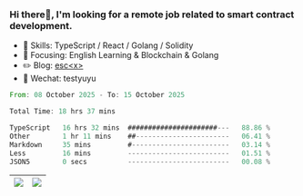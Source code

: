 ### Hi there👋, I'm looking for a remote job related to smart contract development.


- 🔨 Skills: TypeScript / React / Golang / Solidity
- 🎯 Focusing: English Learning & Blockchain & Golang
- ✏️ Blog: [esc\<x\>](https://escx.github.io)
- 💬 Wechat: testyuyu


<!--START_SECTION:waka-->

```rust
From: 08 October 2025 - To: 15 October 2025

Total Time: 18 hrs 37 mins

TypeScript   16 hrs 32 mins  ######################---   88.86 %
Other        1 hr 11 mins    ##-----------------------   06.41 %
Markdown     35 mins         #------------------------   03.14 %
Less         16 mins         -------------------------   01.51 %
JSON5        0 secs          -------------------------   00.08 %
```

<!--END_SECTION:waka-->


| <img align="center" src="https://github-readme-stats.vercel.app/api/?username=escX&show_icons=true&theme=buefy&hide_border=true&card_width=500" /> | <img align="center" src="https://github-readme-stats.vercel.app/api/top-langs/?username=escX&layout=compact&theme=buefy&hide_border=true&card_width=500" /> |
| ------------- | ------------- |
